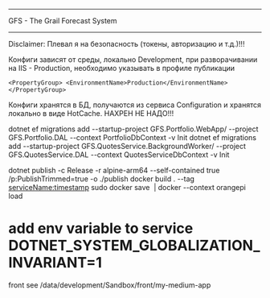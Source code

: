 ***
GFS - The Grail Forecast System
***

Disclaimer: Плевал я на безопасность (токены, авторизацию и т.д.)!!!

Конфиги зависят от среды, локально Development, при разворачивании на IIS - Production, необходимо указывать в профиле публикации

``
<PropertyGroup>
  <EnvironmentName>Production</EnvironmentName>
</PropertyGroup>
``

Конфиги хранятся в БД, получаются из сервиса Configuration и хранятся локально в виде HotCache.
НАХРЕН НЕ НАДО!!!

dotnet ef migrations add --startup-project GFS.Portfolio.WebApp/ --project GFS.Portfolio.DAL --context PortfolioDbContext -v Init
dotnet ef migrations add --startup-project GFS.QuotesService.BackgroundWorker/ --project GFS.QuotesService.DAL --context QuotesServiceDbContext -v Init

dotnet publish -c Release -r alpine-arm64 --self-contained true /p:PublishTrimmed=true -o ./publish
docker build . --tag <serviceName:timestamp>
sudo docker save <image> | docker --context orangepi load
# add env variable to service DOTNET_SYSTEM_GLOBALIZATION_INVARIANT=1

front see /data/development/Sandbox/front/my-medium-app
